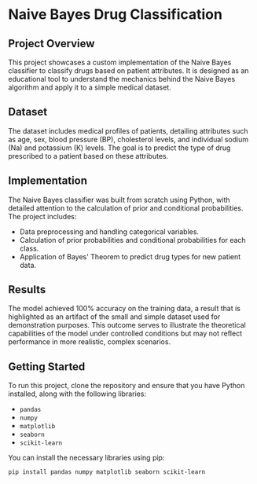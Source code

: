 # Naive Bayes Drug Classification

## Project Overview
This project showcases a custom implementation of the Naive Bayes classifier to classify drugs based on patient attributes. It is designed as an educational tool to understand the mechanics behind the Naive Bayes algorithm and apply it to a simple medical dataset.

## Dataset
The dataset includes medical profiles of patients, detailing attributes such as age, sex, blood pressure (BP), cholesterol levels, and individual sodium (Na) and potassium (K) levels. The goal is to predict the type of drug prescribed to a patient based on these attributes.

## Implementation
The Naive Bayes classifier was built from scratch using Python, with detailed attention to the calculation of prior and conditional probabilities. The project includes:

- Data preprocessing and handling categorical variables.
- Calculation of prior probabilities and conditional probabilities for each class.
- Application of Bayes' Theorem to predict drug types for new patient data.

## Results
The model achieved 100% accuracy on the training data, a result that is highlighted as an artifact of the small and simple dataset used for demonstration purposes. This outcome serves to illustrate the theoretical capabilities of the model under controlled conditions but may not reflect performance in more realistic, complex scenarios.

## Getting Started
To run this project, clone the repository and ensure that you have Python installed, along with the following libraries:
- `pandas`
- `numpy`
- `matplotlib`
- `seaborn`
- `scikit-learn`

You can install the necessary libraries using pip:
```bash
pip install pandas numpy matplotlib seaborn scikit-learn

